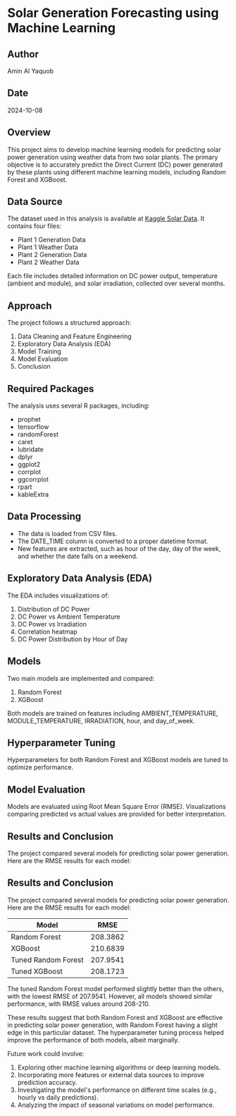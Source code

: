 # Solar Generation Forecasting using Machine Learning

## Author
Amin Al Yaquob

## Date
2024-10-08

## Overview
This project aims to develop machine learning models for predicting solar power generation using weather data from two solar plants. The primary objective is to accurately predict the Direct Current (DC) power generated by these plants using different machine learning models, including Random Forest and XGBoost.

## Data Source
The dataset used in this analysis is available at [Kaggle Solar Data](https://www.kaggle.com/datasets/anikannal/solar-power-generation-data). It contains four files:
- Plant 1 Generation Data
- Plant 1 Weather Data
- Plant 2 Generation Data
- Plant 2 Weather Data

Each file includes detailed information on DC power output, temperature (ambient and module), and solar irradiation, collected over several months.

## Approach
The project follows a structured approach:

1. Data Cleaning and Feature Engineering
2. Exploratory Data Analysis (EDA)
3. Model Training
4. Model Evaluation
5. Conclusion

## Required Packages
The analysis uses several R packages, including:
- prophet
- tensorflow
- randomForest
- caret
- lubridate
- dplyr
- ggplot2
- corrplot
- ggcorrplot
- rpart
- kableExtra

## Data Processing
- The data is loaded from CSV files.
- The DATE_TIME column is converted to a proper datetime format.
- New features are extracted, such as hour of the day, day of the week, and whether the date falls on a weekend.

## Exploratory Data Analysis (EDA)
The EDA includes visualizations of:
1. Distribution of DC Power
2. DC Power vs Ambient Temperature
3. DC Power vs Irradiation
4. Correlation heatmap
5. DC Power Distribution by Hour of Day

## Models
Two main models are implemented and compared:

1. Random Forest
2. XGBoost

Both models are trained on features including AMBIENT_TEMPERATURE, MODULE_TEMPERATURE, IRRADIATION, hour, and day_of_week.

## Hyperparameter Tuning
Hyperparameters for both Random Forest and XGBoost models are tuned to optimize performance.

## Model Evaluation
Models are evaluated using Root Mean Square Error (RMSE). Visualizations comparing predicted vs actual values are provided for better interpretation.

## Results and Conclusion
The project compared several models for predicting solar power generation. Here are the RMSE results for each model:

## Results and Conclusion
The project compared several models for predicting solar power generation. Here are the RMSE results for each model:

| Model               | RMSE     |
|---------------------|----------|
| Random Forest       | 208.3862 |
| XGBoost             | 210.6839 |
| Tuned Random Forest | 207.9541 |
| Tuned XGBoost       | 208.1723 |

The tuned Random Forest model performed slightly better than the others, with the lowest RMSE of 207.9541. However, all models showed similar performance, with RMSE values around 208-210.

These results suggest that both Random Forest and XGBoost are effective in predicting solar power generation, with Random Forest having a slight edge in this particular dataset. The hyperparameter tuning process helped improve the performance of both models, albeit marginally.

Future work could involve:
1. Exploring other machine learning algorithms or deep learning models.
2. Incorporating more features or external data sources to improve prediction accuracy.
3. Investigating the model's performance on different time scales (e.g., hourly vs daily predictions).
4. Analyzing the impact of seasonal variations on model performance.

